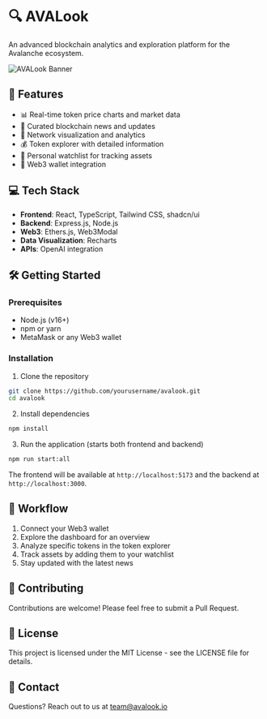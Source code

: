 # 🔍 AVALook

An advanced blockchain analytics and exploration platform for the Avalanche ecosystem.

![AVALook Banner](https://placehold.co/1200x400/1E3A8A/FFFFFF?text=AVALook&font=montserrat)

## 🚀 Features

- 📊 Real-time token price charts and market data
- 📰 Curated blockchain news and updates
- 🔗 Network visualization and analytics
- 💰 Token explorer with detailed information
- 📝 Personal watchlist for tracking assets
- 🔐 Web3 wallet integration

## 💻 Tech Stack

- **Frontend**: React, TypeScript, Tailwind CSS, shadcn/ui
- **Backend**: Express.js, Node.js
- **Web3**: Ethers.js, Web3Modal
- **Data Visualization**: Recharts
- **APIs**: OpenAI integration

## 🛠️ Getting Started

### Prerequisites

- Node.js (v16+)
- npm or yarn
- MetaMask or any Web3 wallet

### Installation

1. Clone the repository

```bash
git clone https://github.com/yourusername/avalook.git
cd avalook
```

2. Install dependencies

```bash
npm install
```

3. Run the application (starts both frontend and backend)

```bash
npm run start:all
```

The frontend will be available at `http://localhost:5173` and the backend at `http://localhost:3000`.


## 🔄 Workflow

1. Connect your Web3 wallet
2. Explore the dashboard for an overview
3. Analyze specific tokens in the token explorer
4. Track assets by adding them to your watchlist
5. Stay updated with the latest news

## 👥 Contributing

Contributions are welcome! Please feel free to submit a Pull Request.

## 📄 License

This project is licensed under the MIT License - see the LICENSE file for details.

## 📧 Contact

Questions? Reach out to us at team@avalook.io
